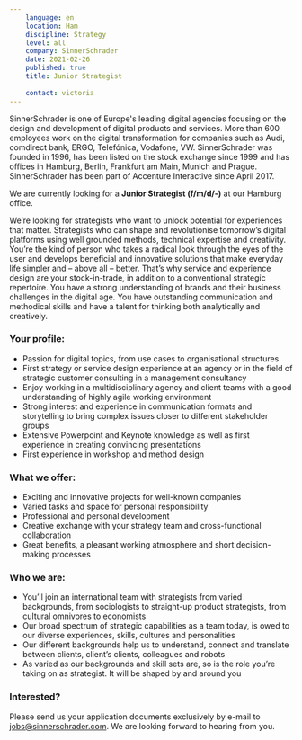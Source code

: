 ```yaml
---
    language: en
    location: Ham
    discipline: Strategy
    level: all
    company: SinnerSchrader 
    date: 2021-02-26
    published: true
    title: Junior Strategist 
    
    contact: victoria
---
```


SinnerSchrader is one of Europe's leading digital agencies focusing on the design and development of digital products and services. More than 600 employees work on the digital transformation for companies such as Audi, comdirect bank, ERGO, Telefónica, Vodafone, VW. SinnerSchrader was founded in 1996, has been listed on the stock exchange since 1999 and has offices in Hamburg, Berlin, Frankfurt am Main, Munich and Prague. SinnerSchrader has been part of Accenture Interactive since April 2017.

We are currently looking for a **Junior Strategist (f/m/d/-)** at our Hamburg office.

We’re looking for strategists who want to unlock potential for experiences that matter.  Strategists who can shape and revolutionise tomorrow’s digital platforms using well grounded methods, technical expertise and creativity. You’re the kind of person who takes a radical look through the eyes of the user and develops beneficial and innovative solutions that make everyday life simpler and – above all – better. That’s why service and experience design are your stock-in-trade, in addition to a conventional strategic repertoire. You have a strong understanding of brands and their business challenges in the digital age. You have outstanding communication and methodical skills and have a talent for thinking both analytically and creatively.

### Your profile:

- Passion for digital topics, from use cases to organisational structures
- First strategy or service design experience at an agency or in the field of strategic customer consulting in a management consultancy
- Enjoy working in a multidisciplinary agency and client teams with a good understanding of highly agile working environment
- Strong interest and experience in communication formats and storytelling to bring complex issues closer to different stakeholder groups
- Extensive Powerpoint and Keynote knowledge as well as first experience in creating convincing presentations
- First experience in workshop and method design

### What we offer:

- Exciting and innovative projects for well-known companies
- Varied tasks and space for personal responsibility
- Professional and personal development
- Creative exchange with your strategy team and cross-functional collaboration
- Great benefits, a pleasant working atmosphere and short decision-making processes

### Who we are:

- You’ll join an international team with strategists from varied backgrounds, from sociologists to straight-up product strategists, from cultural omnivores to economists 
- Our broad spectrum of strategic capabilities as a team today, is owed to our diverse experiences, skills, cultures and personalities
- Our different backgrounds help us to understand, connect and translate between clients, client’s clients, colleagues and robots
- As varied as our backgrounds and skill sets are, so is the role you’re taking on as strategist. It will be shaped by and around you

### Interested?

Please send us your application documents exclusively by e-mail to <jobs@sinnerschrader.com>. We are looking forward to hearing from you.
